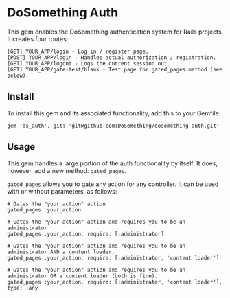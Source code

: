 # DoSomething Auth

This gem enables the DoSomething authentication system for Rails projects.  It creates four routes:

```
[GET] YOUR_APP/login - Log in / register page.
[POST] YOUR_APP/login - Handles actual authorization / registration.
[GET] YOUR_APP/logout - Logs the current session out.
[GET] YOUR_APP/gate-test/blank - Test page for gated_pages method (see below).
```

## Install

To install this gem and its associated functionality, add this to your Gemfile:

`gem 'ds_auth', git: 'git@github.com:DoSomething/dosomething-auth.git'`

## Usage

This gem handles a large portion of the auth functionality by itself.  It does, however, add a new method: `gated_pages`.

`gated_pages` allows you to gate any action for any controller.  It can be used with or without parameters, as follows:

```
# Gates the "your_action" action
gated_pages :your_action

# Gates the "your_action" action and requires you to be an administrator
gated_pages :your_action, require: [:administrator]

# Gates the "your_action" action and requires you to be an administrator AND a content loader.
gated_pages :your_action, require: [:administrator, 'content loader']

# Gates the "your_action" action and requires you to be an administrator OR a content loader (both is fine).
gated_pages :your_action, require: [:administrator, 'content loader'], type: :any
```

